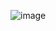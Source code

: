 ![image](https://github.com/GedelaTriveni/thanuja12/assets/152489814/05677348-204e-4e53-9060-9038b575fcda)
